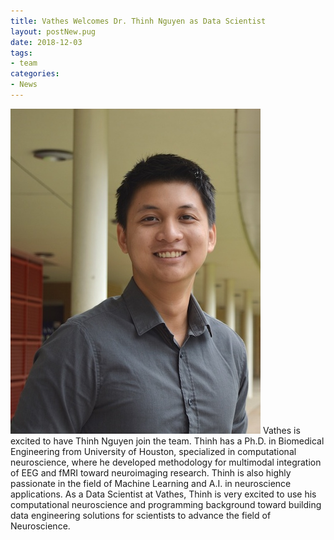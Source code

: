 ```yaml
---
title: Vathes Welcomes Dr. Thinh Nguyen as Data Scientist
layout: postNew.pug
date: 2018-12-03 
tags:
- team
categories: 
- News
---
```


![alt text](./static/posts/Vathes-Welcomes-Dr-Thinh-Nguyen-as-Data-Scientist/thinh_welcome.jpg "Thinh")
Vathes is excited to have Thinh Nguyen join the team. 
Thinh has a Ph.D. in Biomedical Engineering from University of Houston, specialized in computational neuroscience, where he developed methodology for multimodal integration of EEG and fMRI toward neuroimaging research. Thinh is also highly passionate in the field of Machine Learning and A.I. in neuroscience applications. As a Data Scientist at Vathes, Thinh is very excited to use his computational neuroscience and programming background toward building data engineering solutions for scientists to advance the field of Neuroscience.

<!-- more -->
